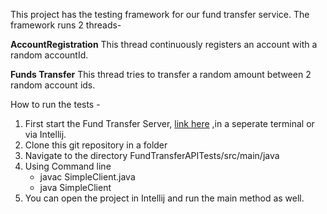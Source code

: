 This project has the testing framework for our fund transfer service.
The framework runs 2 threads-

__AccountRegistration__
This thread continuously registers an account with a random accountId.

__Funds Transfer__
This thread tries to transfer a random amount between 2 random account ids.

How to run the tests -  
1. First start the Fund Transfer Server, [link here](https://github.com/kvermun/FundTransferAPI) ,in a seperate terminal or via Intellij.
2. Clone this git repository in a folder
3. Navigate to the directory FundTransferAPITests/src/main/java
4. Using Command line 
	* javac SimpleClient.java
 	* java SimpleClient
5. You can open the project in Intellij and run the main method as well.
